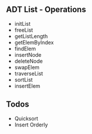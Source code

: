 ## ADT List - Operations

- initList
- freeList
- getListLength
- getElemByIndex
- findElem
- insertNode
- deleteNode
- swapElem
- traverseList
- sortList
- insertElem

## Todos
- Quicksort
- Insert Orderly